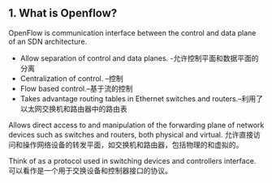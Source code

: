 ## 1. What is Openflow?
OpenFlow is communication interface between the control and data plane of an SDN architecture.

* Allow separation of control and data planes. -允许控制平面和数据平面的分离
* Centralization of control. –控制
* Flow based control.–基于流的控制
* Takes advantage routing tables in Ethernet switches and routers.–利用了以太网交换机和路由器中的路由表

Allows direct access to and manipulation of the forwarding plane of network devices such as switches and routers, both physical and virtual.
允许直接访问和操作网络设备的转发平面，如交换机和路由器，包括物理的和虚拟的。

Think of as a protocol used in switching devices and controllers interface. 可以看作是一个用于交换设备和控制器接口的协议。

